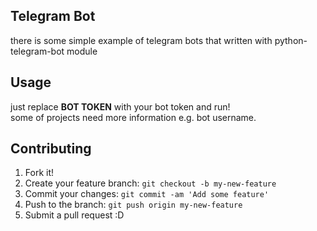 <snippet>
  <content>
    
## Telegram Bot
there is some simple example of telegram bots that written with python-telegram-bot module

## Usage
just replace <b>BOT TOKEN</b> with your bot token and run!
<br>some of projects need more information e.g. bot username.

## Contributing
1. Fork it!
2. Create your feature branch: `git checkout -b my-new-feature`
3. Commit your changes: `git commit -am 'Add some feature'`
4. Push to the branch: `git push origin my-new-feature`
5. Submit a pull request :D

</content>
</snippet>
